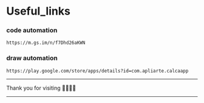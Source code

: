 # Useful_links


### code automation
```
https://m.gs.im/n/f7Dhd26aKWN
```

### draw automation

```
https://play.google.com/store/apps/details?id=com.apliarte.calcaapp
```

**********


Thank you for visiting 💖💖💖💗



**********
